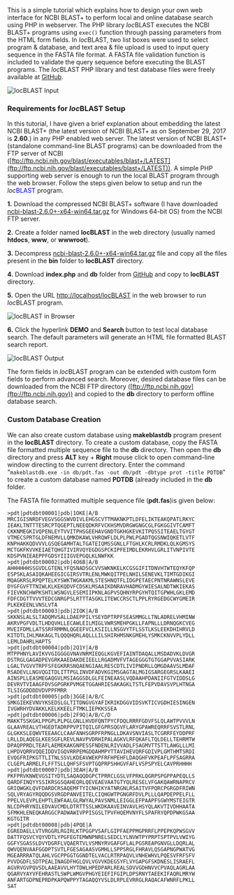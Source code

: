 This is a simple tutorial which explains how to design your own web interface for NCBI BLAST+ to perform local and online database search using PHP in webserver. The PHP library *loc*BLAST executes the NCBI BLAST+ programs using `exec()` function through passing parameters from the HTML form fields. In *loc*BLAST, two list boxes were used to select program & database, and text area & file upload is used to input query sequence in the FASTA file format. A FASTA file validation function is included to validate the query sequence before executing the BLAST programs. The *loc*BLAST PHP library and test database files were freely available at [GitHub](https://github.com/AshokHub/locBLAST/).

![locBLAST Input](http://drive.google.com/uc?export=view&id=0BzYndv9w528iUktzRVc1bWs4RjA)

### Requirements for *loc*BLAST Setup

In this tutorial, I have given a brief explanation about embedding the latest NCBI BLAST+ (the latest version of NCBI BLAST+ as on September 29, 2017 is **2.60**.) in any PHP enabled web server. The latest version of NCBI BLAST+ (standalone command-line BLAST programs) can be downloaded from the FTP server of NCBI ([ftp://ftp.ncbi.nih.gov/blast/executables/blast+/LATEST](ftp://ftp.ncbi.nih.gov/blast/executables/blast+/LATEST)). A simple PHP supporting web server is enough to run the local BLAST program through the web browser. Follow the steps given below to setup and run the _loc_<span style="color:blue">BLAST</span> program.

**1.** Download the compressed NCBI BLAST+ software (I have downloaded [ncbi-blast-2.6.0+-x64-win64.tar.gz](ftp://ftp.ncbi.nih.gov/blast/executables/blast+/LATEST/ncbi-blast-2.6.0+-x64-win64.tar.gz) for Windows 64-bit OS) from the NCBI FTP server.

**2.** Create a folder named **locBLAST** in the web directory (usually named **htdocs**, **www**, or **wwwroot**).

**3.** Decompress [ncbi-blast-2.6.0+-x64-win64.tar.gz](ftp://ftp.ncbi.nih.gov/blast/executables/blast+/LATEST/ncbi-blast-2.6.0+-x64-win64.tar.gz) file and copy all the files present in the **bin** folder to **locBLAST** directory.

**4.** Download **index.php** and **db** folder from [GitHub](https://github.com/AshokHub/locBLAST/) and copy to **locBLAST** directory.

**5.** Open the URL [http://localhost/locBLAST](http://localhost/locBLAST) in the web browser to run *loc*BLAST program.

![locBLAST in Browser](http://drive.google.com/uc?export=view&id=0BzYndv9w528iTWlGckdxUzVGZ0k)

**6.** Click the hyperlink **DEMO** and **Search** button to test local database search. The default parameters will generate an HTML file formatted BLAST search report.

![locBLAST Output](http://drive.google.com/uc?export=view&id=0BzYndv9w528icVNmYU5CVDZtWlE)

The form fields in *loc*BLAST program can be extended with custom form fields to perform advanced search. Moreover, desired database files can be downloaded from the NCBI FTP directory ([ftp://ftp.ncbi.nih.gov](ftp://ftp.ncbi.nih.gov)) and copied to the **db** directory to perform offline database search.

### Custom Database Creation

We can also create custom database using **makeblastdb** program present in the **locBLAST** directory. To create a custom database, copy the FASTA file formatted multiple sequence file to the **db** directory. Then open the **db** directory and press **ALT** key + **Right** mouse click to open command-line window directing to the current directory. Enter the command "`makeblastdb.exe -in db/pdt.fas -out db/pdt -dbtype prot -title PDTDB`" to create a custom database named **PDTDB** (already included in the **db** folder.

The FASTA file formatted multiple sequence file (**pdt.fas**)is given below:

```
>pdt|pdtdbt00001|pdb|1OKE|A/B
MRCIGISNRDFVEGVSGGSWVDIVLEHGSCVTTMAKNKPTLDFELIKTEAKQPATLRKYC
IEAKLTNTTTESRCPTQGEPTLNEEQDKRFVCKHSMVDRGWGNGCGLFGKGGIVTCAMFT
CKKNMEGKIVQPENLEYTVVITPHSGEEHAVGNDTGKHGKEVKITPQSSITEAELTGYGT
VTMECSPRTGLDFNEMVLLQMKDKAWLVHRQWFLDLPLPWLPGADTQGSNWIQKETLVTF
KNPHAKKQDVVVLGSQEGAMHTALTGATEIQMSSGNLLFTGHLKCRLRMDKLQLKGMSYS
MCTGKFKVVKEIAETQHGTIVIRVQYEGDGSPCKIPFEIMDLEKRHVLGRLITVNPIVTE
KDSPVNIEAEPPFGDSYIIIGVEPGQLKLNWFKK
>pdt|pdtdbt00002|pdb|4O6B|A/B
AHHHHHHSSGVDLGTENLYFQSNADSGCVVSWKNKELKCGSGIFITDNVHTWTEQYKFQP
ESPSKLASAIQKAHEEGICGIRSVTRLENLMWKQITPELNHILSENEVKLTIMTGDIKGI
MQAGKRSLRPQPTELKYSWKTWGKAKMLSTESHNQTFLIDGPETAECPNTNRAWNSLEVE
DYGFGVFTTNIWLKLKEKQDVFCDSKLMSAAIKDNRAVHADMGYWIESALNDTWKIEKAS
FIEVKNCHWPKSHTLWSNGVLESEMIIPKNLAGPVSQHNYRPGYHTQITGPWHLGKLEMD
FDFCDGTTVVVTEDCGNRGPSLRTTTASGKLITEWCCRSCTLPPLRYRGEDGCWYGMEIR
PLKEKEENLVNSLVTA
>pdt|pdtdbt00003|pdb|2IOK|A/B
SKKNSLALSLTADQMVSALLDAEPPILYSEYDPTRPFSEASMMGLLTNLADRELVHMINW
AKRVPGFVDLTLHDQVHLLECAWLEILMIGLVWRSMEHPGKLLFAPNLLLDRNQGKCVEG
MVEIFDMLLATSSRFRMMNLQGEEFVCLKSIILLNSGVYTFLSSTLKSLEEKDHIHRVLD
KITDTLIHLMAKAGLTLQQQHQRLAQLLLILSHIRHMSNKGMEHLYSMKCKNVVPLYDLL
LEMLDAHRLHAPTS
>pdt|pdtdbt00004|pdb|2Q1Y|A/B
MTPPHNYLAVIKVVGIGGGGVNAVNRMIEQGLKGVEFIAINTDAQALLMSDADVKLDVGR
DSTRGLGAGADPEVGRKAAEDAKDEIEELLRGADMVFVTAGEGGGTGTGGAPVVASIARK
LGALTVGVVTRPFSFEGKRRSNQAENGIAALRESCDTLIVIPNDRLLQMGDAAVSLMDAF
RSADEVLLNGVQGITDLITTPGLINVDFADVKGIMSGAGTALMGIGSARGEGRSLKAAEI
AINSPLLEASMEGAQGVLMSIAGGSDLGLFEINEAASLVQDAAHPDANIIFGTVIDDSLG
DEVRVTVIAAGFDVSGPGRKPVMGETGGAHRIESAKAGKLTSTLFEPVDAVSVPLHTNGA
TLSIGGDDDDVDVPPFMRR
>pdt|pdtdbt00005|pdb|3GGE|A/B/C
SMKGIEKEVNVYKSEDSLGLTITDNGVGYAFIKRIKDGGVIDSVKTICVGDHIESINGEN
IVGWRHYDVAKKLKELKKEELFTMKLIEPKKSSEA
>pdt|pdtdbt00006|pdb|2F9Q|A/B/C/D
MAKKTSSKGKLPPGPLPLPGLGNLLHVDFQNTPYCFDQLRRRFGDVFSLQLAWTPVVVLN
GLAAVREALVTHGEDTADRPPVPITQILGFGPRSQGVFLARYGPAWREQRRFSVSTLRNL
GLGKKSLEQWVTEEAACLCAAFANHSGRPFRPNGLLDKAVSNVIASLTCGRRFEYDDPRF
LRLLDLAQEGLKEESGFLREVLNAVPVDRHIPALAGKVLRFQKAFLTQLDELLTEHRMTW
DPAQPPRDLTEAFLAEMEKAKGNPESSFNDENLRIVVADLFSAGMVTTSTTLAWGLLLMI
LHPDVQRRVQQEIDDVIGQVRRPEMGDQAHMPYTTAVIHEVQRFGDIVPLGMTHMTSRDI
EVQGFRIPKGTTLITNLSSVLKDEAVWEKPFRFHPEHFLDAQGHFVKPEAFLPFSAGRRA
CLGEPLARMELFLFFTSLLQHFSFSVPTGQPRPSHHGVFAFLVSPSPYELCAVPRHHHH
>pdt|pdtdbt00007|pdb|3EAH|A/B
PKFPRVKNWEVGSITYDTLSAQAQQDGPCTPRRCLGSLVFPRKLQGRPSPGPPAPEQLLS
QARDFINQYYSSIKRSGSQAHEQRLQEVEAEVAATGTYQLRESELVFGAKQAWRNAPRCV
GRIQWGKLQVFDARDCRSAQEMFTYICNHIKYATNRGNLRSAITVFPQRCPGRGDFRIWN
SQLVRYAGYRQQDGSVRGDPANVEITELCIQHGWTPGNGRFDVLPLLLQAPDEPPELFLL
PPELVLEVPLEHPTLEWFAALGLRWYALPAVSNMLLEIGGLEFPAAPFSGWYMSTEIGTR
NLCDPHRYNILEDVAVCMDLDTRTTSSLWKDKAAVEINVAVLHSYQLAKVTIVDHHAATA
SFMKHLENEQKARGGCPADWAWIVPPISGSLTPVFHQEMVNYFLSPAFRYQPDPWKGSAA
KGTGITR
>pdt|pdtdbt00008|pdb|4PQE|A
EGREDAELLVTVRGGRLRGIRLKTPGGPVSAFLGIPFAEPPMGPRRFLPPEPKQPWSGVV
DATTFQSVCYQYVDTLYPGFEGTEMWNPNRELSEDCLYLNVWTPYPRPTSPTPVLVWIYG
GGFYSGASSLDVYDGRFLVQAERTVLVSMNYRVGAFGFLALPGSREAPGNVGLLDQRLAL
QWVQENVAAFGGDPTSVTLFGESAGAASVGMHLLSPPSRGLFHRAVLQSGAPNGPWATVG
MGEARRRATQLAHLVGCPPGGTGGNDTELVACLRTRPAQVLVNHEWHVLPQESVFRFSFV
PVVDGDFLSDTPEALINAGDFHGLQVLVGVVKDEGSYFLVYGAPGFSKDNESLISRAEFL
AGVRVGVPQVSDLAAEAVVLHYTDWLHPEDPARLREALSDVVGDHNVVCPVAQLAGRLAA
QGARVYAYVFEHRASTLSWPLWMGVPHGYEIEFIFGIPLDPSRNYTAEEKIFAQRLMRYW
ANFARTGDPNEPRDPKAPQWPPYTAGAQQYVSLDLRPLEVRRGLRAQACAFWNRFLPKLL
SAT
```
